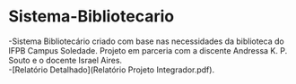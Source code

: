 # Sistema-Bibliotecario
-Sistema Bibliotecário criado com base nas necessidades da biblioteca do IFPB Campus Soledade. Projeto em parceria com a discente Andressa K. P. Souto e o docente Israel Aires.  
-[Relatório Detalhado](Relatório Projeto Integrador.pdf).  
